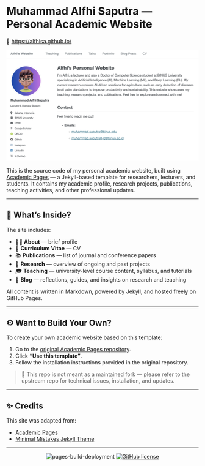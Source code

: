 # Muhammad Alfhi Saputra — Personal Academic Website

📍 https://alfhisa.github.io/

![Website Screenshot](images/home-alfhi.png) 

This is the source code of my personal academic website, built using [Academic Pages](https://academicpages.github.io/) — a Jekyll-based template for researchers, lecturers, and students. It contains my academic profile, research projects, publications, teaching activities, and other professional updates.

---

## 📌 What’s Inside?

The site includes:

- 🧑‍🏫 **About** — brief profile  
- 📄 **Curriculum Vitae** — CV  
- 📚 **Publications** — list of journal and conference papers  
- 💼 **Research** — overview of ongoing and past projects  
- 🎓 **Teaching** — university-level course content, syllabus, and tutorials  
- 📝 **Blog** — reflections, guides, and insights on research and teaching  

All content is written in Markdown, powered by Jekyll, and hosted freely on GitHub Pages.

---

## ⚙️ Want to Build Your Own?

To create your own academic website based on this template:

1. Go to the [original Academic Pages repository](https://github.com/academicpages/academicpages.github.io).
2. Click **“Use this template”**.
3. Follow the installation instructions provided in the original repository.

> 📌 This repo is not meant as a maintained fork — please refer to the upstream repo for technical issues, installation, and updates.

---

## ✨ Credits

This site was adapted from:
- [Academic Pages](https://github.com/academicpages/academicpages.github.io)
- [Minimal Mistakes Jekyll Theme](https://mmistakes.github.io/minimal-mistakes/)

---

<div align="center">
    
![pages-build-deployment](https://github.com/alfhisa/alfhisa.github.io/actions/workflows/pages/pages-build-deployment/badge.svg)
[![GitHub license](https://img.shields.io/github/license/academicpages/academicpages.github.io?color=blue)](https://github.com/alfhisa/alfhisa.github.io/blob/main/LICENSE)

</div>
